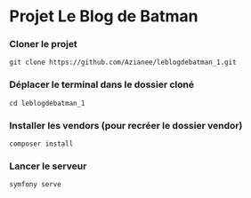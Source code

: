 # Projet Le Blog de Batman

### Cloner le projet

```
git clone https://github.com/Azianee/leblogdebatman_1.git
```

### Déplacer le terminal dans le dossier cloné
```
cd leblogdebatman_1
```

### Installer les vendors (pour recréer le dossier vendor)
```
composer install
```

### Lancer le serveur
```
symfony serve
```